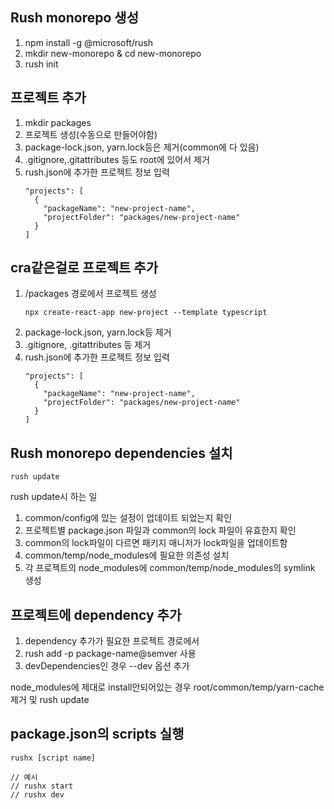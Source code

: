 ## Rush monorepo 생성

1. npm install -g @microsoft/rush
2. mkdir new-monorepo & cd new-monorepo 
3. rush init

## 프로젝트 추가

1. mkdir packages
2. 프로젝트 생성(수동으로 만들어야함)
3. package-lock.json, yarn.lock등은 제거(common에 다 있음)
4. .gitignore,.gitattributes 등도 root에 있어서 제거
5. rush.json에 추가한 프로젝트 정보 입력
   ```
   "projects": [
     {
       "packageName": "new-project-name",
       "projectFolder": "packages/new-project-name"
     }
   ]
   ```

## cra같은걸로 프로젝트 추가
1. /packages 경로에서 프로젝트 생성
   ```
   npx create-react-app new-project --template typescript
   ```
2. package-lock.json, yarn.lock등 제거
3. .gitignore, .gitattributes 등 제거
4. rush.json에 추가한 프로젝트 정보 입력
   ```
   "projects": [
     {
       "packageName": "new-project-name",
       "projectFolder": "packages/new-project-name"
     }
   ]
   ```

## Rush monorepo dependencies 설치

```
rush update
```

rush update시 하는 일
1. common/config에 있는 설정이 업데이트 되었는지 확인
2. 프로젝트별 package.json 파일과 common의 lock 파일이 유효한지 확인
3. common의 lock파일이 다르면 패키지 매니저가 lock파일을 업데이트함
4. common/temp/node_modules에 필요한 의존성 설치
5. 각 프로젝트의 node_modules에 common/temp/node_modules의 symlink 생성

## 프로젝트에 dependency 추가

1. dependency 추가가 필요한 프로젝트 경로에서
2. rush add -p package-name@semver 사용
3. devDependencies인 경우 --dev 옵션 추가

node_modules에 제대로 install안되어있는 경우 root/common/temp/yarn-cache제거 및 rush update

## package.json의 scripts 실행

```
rushx [script name]

// 예시
// rushx start
// rushx dev
```
